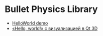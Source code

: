 # Bullet Physics Library

- [HelloWorld demo](hello-world)
- [«Hello, world!» с визуализацией в Qt 3D](hello-world-qt-3d)
